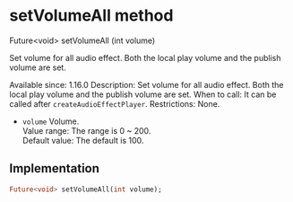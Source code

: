 


# setVolumeAll method








Future&lt;void> setVolumeAll
(int volume)





<p>Set volume for all audio effect. Both the local play volume and the publish volume are set.</p>
<p>Available since: 1.16.0
Description: Set volume for all audio effect. Both the local play volume and the publish volume are set.
When to call: It can be called after <code>createAudioEffectPlayer</code>.
Restrictions: None.</p>
<ul>
<li><code>volume</code> Volume. <br>Value range: The range is 0 ~ 200. <br>Default value: The default is 100.</li>
</ul>



## Implementation

```dart
Future<void> setVolumeAll(int volume);
```







